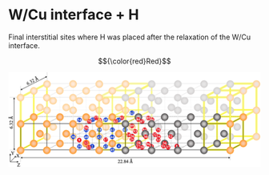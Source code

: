 # W/Cu interface + H

Final interstitial sites where H was placed after the relaxation of the W/Cu interface.

$${\color{red}Red}$$


![Figure_08](https://github.com/YosvanySS/interface/blob/main/images/Figure_08.png)

